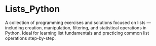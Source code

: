 # Lists_Python
A collection of programming exercises and solutions focused on lists — including creation, manipulation, filtering, and statistical operations in Python. Ideal for learning list fundamentals and practicing common list operations step-by-step.

